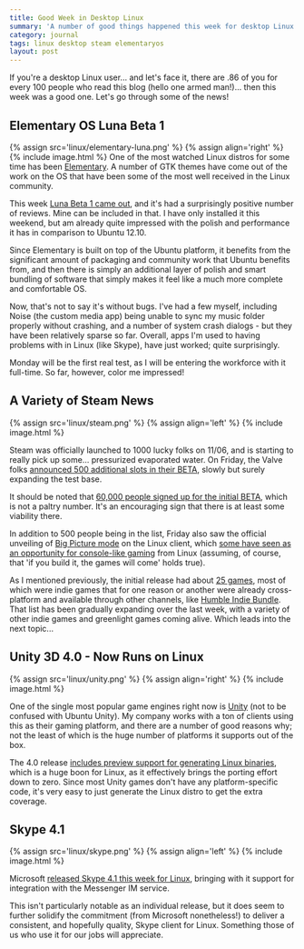 ```yaml
---
title: Good Week in Desktop Linux
summary: 'A number of good things happened this week for desktop Linux folks - I summarize a few.'
category: journal
tags: linux desktop steam elementaryos
layout: post
---
```


If you're a desktop Linux user... and let's face it, there are .86 of you for every 100 people who read this blog (hello one armed man!)... then this week was a good one. Let's go through some of the news!

## Elementary OS Luna Beta 1

{% assign src='linux/elementary-luna.png' %}
{% assign align='right' %}
{% include image.html %}
One of the most watched Linux distros for some time has been [Elementary](http://elementaryos.org). A number of GTK themes have come out of the work on the OS that have been some of the most well received in the Linux community.

This week [Luna Beta 1 came out](http://elementaryos.org/journal/luna-beta-1-released), and it's had a surprisingly positive number of reviews. Mine can be included in that. I have only installed it this weekend, but am already quite impressed with the polish and performance it has in comparison to Ubuntu 12.10.

Since Elementary is built on top of the Ubuntu platform, it benefits from the significant amount of packaging and community work that Ubuntu benefits from, and then there is simply an additional layer of polish and smart bundling of software that simply makes it feel like a much more complete and comfortable OS.

Now, that's not to say it's without bugs. I've had a few myself, including Noise (the custom media app) being unable to sync my music folder properly without crashing, and a number of system crash dialogs - but they have been relatively sparse so far. Overall, apps I'm used to having problems with in Linux (like Skype), have just worked; quite surprisingly.

Monday will be the first real test, as I will be entering the workforce with it full-time. So far, however, color me impressed!

## A Variety of Steam News

{% assign src='linux/steam.png' %}
{% assign align='left' %}
{% include image.html %}

Steam was officially launched to 1000 lucky folks on 11/06, and is starting to really pick up some... pressurized evaporated water. On Friday, the Valve folks [announced 500 additional slots in their BETA](http://blogs.valvesoftware.com/linux/the-great-winter-migration/), slowly but surely expanding the test base.

It should be noted that [60,000 people signed up for the initial BETA](http://news.yahoo.com/steam-linux-launches-beta-60-000-sign-first-183600349.html), which is not a paltry number. It's an encouraging sign that there is at least some viability there.

In addition to 500 people being in the list, Friday also saw the official unveiling of [Big Picture mode](http://store.steampowered.com/bigpicture/) on the Linux client, which [some have seen as an opportunity for console-like gaming](http://www.theverge.com/2012/11/16/3652756/valve-big-picture-mode-steam-os-linux-game-console) from Linux (assuming, of course, that 'if you build it, the games will come' holds true).

As I mentioned previously, the initial release had about [25 games](http://www.pcgamer.com/2012/11/06/steam-linux-beta/), most of which were indie games that for one reason or another were already cross-platform and available through other channels, like [Humble Indie Bundle](http://www.humblebundle.com/). That list has been gradually expanding over the last week, with a variety of other indie games and greenlight games coming alive. Which leads into the next topic...

## Unity 3D 4.0 - Now Runs on Linux

{% assign src='linux/unity.png' %}
{% assign align='right' %}
{% include image.html %}

One of the single most popular game engines right now is [Unity](http://unity3d.com/) (not to be confused with Ubuntu Unity). My company works with a ton of clients using this as their gaming platform, and there are a number of good reasons why; not the least of which is the huge number of platforms it supports out of the box.

The 4.0 release [includes preview support for generating Linux binaries](http://www.engadget.com/2012/11/15/unity-4-launch-linux-preview-directx-11-animation/), which is a huge boon for Linux, as it effectively brings the porting effort down to zero. Since most Unity games don't have any platform-specific code, it's very easy to just generate the Linux distro to get the extra coverage.

## Skype 4.1

{% assign src='linux/skype.png' %}
{% assign align='left' %}
{% include image.html %}

Microsoft [released Skype 4.1 this week for Linux](http://ostatic.com/blog/skype-4-1-for-linux-brings-performance-improvements), bringing with it support for integration with the Messenger IM service.

This isn't particularly notable as an individual release, but it does seem to further solidify the commitment (from Microsoft nonetheless!) to deliver a consistent, and hopefully quality, Skype client for Linux. Something those of us who use it for our jobs will appreciate.